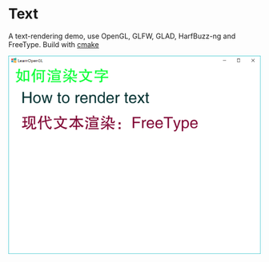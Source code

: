 Text
================

A text-rendering demo, use OpenGL, GLFW, GLAD, HarfBuzz-ng and FreeType. Build with [cmake](http://www.cmake.org/)

![screenshot](res/screenshot.png)